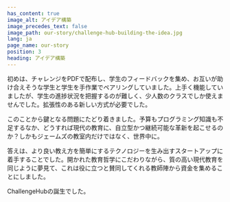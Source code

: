 ```yaml
---
has_content: true
image_alt: アイデア構築
image_precedes_text: false
image_path: our-story/challenge-hub-building-the-idea.jpg
lang: ja
page_name: our-story
position: 3
heading: アイデア構築
---
```


初めは、チャレンジをPDFで配布し、学生のフィードバックを集め、お互いが助け合えそうな学生と学生を手作業でペアリングしていました。上手く機能していましたが、学生の進捗状況を把握するのが難しく、少人数のクラスでしか使えませんでした。拡張性のある新しい方式が必要でした。

このことから鍵となる問題にたどり着きました。予算もプログラミング知識も不足するなか、どうすれば現代の教育に、自立型かつ継続可能な革新を起こせるのか？しかもジェームズの教室内だけではなく、世界中に。

答えは、より良い教え方を簡単にするテクノロジーを生み出すスタートアップに着手することでした。開かれた教育哲学にこだわりながら、質の高い現代教育を同じように夢見て、これは役に立つと賛同してくれる教師陣から資金を集めることにしました。

ChallengeHubの誕生でした。
